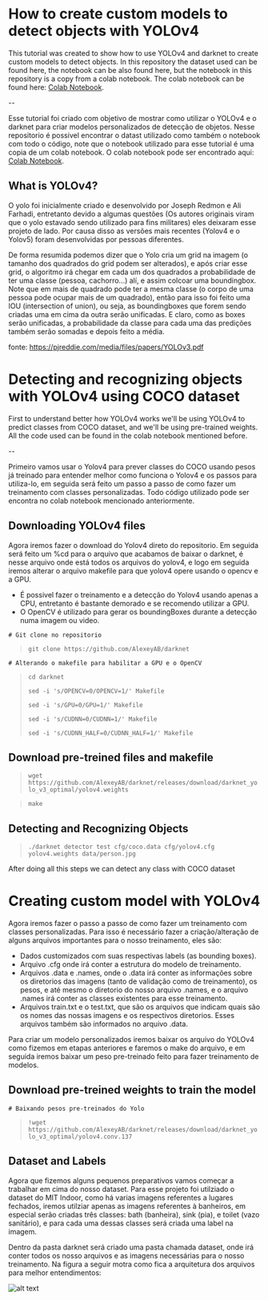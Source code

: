 # **How to create custom models to detect objects with YOLOv4**

This tutorial was created to show how to use YOLOv4 and darknet to create custom models to detect objects. In this repository the dataset used can be found here, the notebook can be also found here, but the notebook in this repository is a copy from a colab notebook. The colab notebook can be found here: [Colab Notebook](https://colab.research.google.com/drive/14SEIafmH9Y1lksShz_wmf2fWpzbA0esT?usp=sharing).

--

Esse tutorial foi criado com objetivo de mostrar como utilizar o YOLOv4 e o darknet para criar modelos personalizados de detecção de objetos. Nesse repositorio é possivel encontrar o datast utilizado como também o notebook com todo o código, note que o notebook utilizado para esse tutorial é uma copia de um colab notebook. O colab notebook pode ser encontrado aqui: [Colab Notebook](https://colab.research.google.com/drive/14SEIafmH9Y1lksShz_wmf2fWpzbA0esT?usp=sharing).

## What is YOLOv4?

O yolo foi inicialmente criado e desenvolvido por Joseph Redmon e Ali Farhadi, entretanto devido a algumas questões (Os autores originais viram que o yolo estavado sendo utilizado para fins militares) eles deixaram esse projeto de lado. Por causa disso as versões mais recentes (Yolov4 e o Yolov5) foram desenvolvidas por pessoas diferentes.

De forma resumida podemos dizer que o Yolo cria um grid na imagem (o tamanho dos quadrados do grid podem ser alterados), e após criar esse grid, o algoritmo irá chegar em cada um dos quadrados a probabilidade de ter uma classe (pessoa, cachorro...) alí, e assim colcoar uma boundingbox. Note que em mais de quadrado pode ter a mesma classe (o corpo de uma pessoa pode ocupar mais de um quadrado), então para isso foi feito uma IOU (intersection of union), ou seja, as boundingboxes que forem sendo criadas uma em cima da outra serão unificadas. E claro, como as boxes serão unificadas, a probabilidade da classe para cada uma das predições também serão somadas e depois feito a média.

fonte: https://pjreddie.com/media/files/papers/YOLOv3.pdf

# **Detecting and recognizing objects with YOLOv4 using COCO dataset**

First to understand better how YOLOv4 works we'll be using YOLOv4 to predict classes from COCO dataset, and we'll be using pre-trained weights.
All the code used can be found in the colab notebook mentioned before.

--

Primeiro vamos usar o Yolov4 para prever classes do COCO usando pesos já treinado para entender melhor como funciona o Yolov4 e os passos para utiliza-lo, em seguida será feito um passo a passo de como fazer um treinamento com classes personalizadas.
Todo código utilizado pode ser encontra no colab notebook mencionado anteriormente.

## Downloading YOLOv4 files

Agora iremos fazer o download do Yolov4 direto do repositorio. Em seguida será feito um %cd para o arquivo que acabamos de baixar o darknet, é nesse arquivo onde está todos os arquivos do yolov4, e logo em seguida iremos alterar o arquivo makefile para que yolov4 opere usando o opencv e a GPU.

* É possivel fazer o treinamento e a detecção do Yolov4 usando apenas a CPU, entretanto é bastante demorado e se recomendo utilizar a GPU.
*  O OpenCV é utilizado para gerar os boundingBoxes durante a detecção numa imagem ou video.

`# Git clone no repositorio`

> `git clone https://github.com/AlexeyAB/darknet`

`# Alterando o makefile para habilitar a GPU e o OpenCV`

> `cd darknet`
> 
> `sed -i 's/OPENCV=0/OPENCV=1/' Makefile`
> 
> `sed -i 's/GPU=0/GPU=1/' Makefile`
> 
> `sed -i 's/CUDNN=0/CUDNN=1/' Makefile`
> 
> `sed -i 's/CUDNN_HALF=0/CUDNN_HALF=1/' Makefile`

## Download pre-treined files and makefile

> `wget https://github.com/AlexeyAB/darknet/releases/download/darknet_yolo_v3_optimal/yolov4.weights`

> `make`

## Detecting and Recognizing Objects 

> `./darknet detector test cfg/coco.data cfg/yolov4.cfg yolov4.weights data/person.jpg`

After doing all this steps we can detect any class with COCO dataset

# **Creating custom model with YOLOv4**

Agora iremos fazer o passo a passo de como fazer um treinamento com classes personalizadas. Para isso é necessário fazer a criação/alteração de alguns arquivos importantes para o nosso treinamento, eles são:

* Dados customizados com suas respectivas labels (as bounding boxes).
* Arquivo .cfg onde irá conter a estrutura do modelo de treinamento.
* Arquivos .data e .names, onde o .data irá conter as informações sobre os diretorios das imagens (tanto de validação como de treinamento), os pesos, e até mesmo o diretorio do nosso arquivo .names, e o arquivo .names irá conter as classes existentes para esse treinamento.
* Arquivos train.txt e o test.txt, que são os arquivos que indicam quais são os nomes das nossas imagens e os respectivos diretorios. Esses arquivos também são informados no arquivo .data.

Para criar um modelo personalizados iremos baixar os arquivo do YOLOv4 como fizemos em etapas anteriores e faremos o make do arquivo, e em seguida iremos baixar um peso pre-treinado feito para fazer treinamento de modelos.

## Download pre-treined weights to train the model

`# Baixando pesos pre-treinados do Yolo`
> `!wget https://github.com/AlexeyAB/darknet/releases/download/darknet_yolo_v3_optimal/yolov4.conv.137`

## Dataset and Labels

Agora que fizemos alguns pequenos preparativos vamos começar a trabalhar em cima do nosso dataset. Para esse projeto foi utilziado o dataset do MIT Indoor, como há varias imagens referentes a lugares fechados, iremos utilziar apenas as imagens referentes à banheiros, em especial serão criadas três classes: bath (banheira), sink (pia), e toilet (vazo sanitário), e para cada uma dessas classes será criada uma label na imagem.

Dentro da pasta darknet será criado uma pasta chamada dataset, onde irá conter todos os nosso arquivos e as imagens necessárias para o nosso treinamento. Na figura a seguir motra como fica a arquitetura dos arquivos para melhor entendimentos:

![alt text](https://github.com/[username]/[reponame]/blob/[branch]/image.jpg?raw=true)
